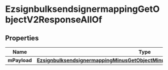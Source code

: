 
# EzsignbulksendsignermappingGetObjectV2ResponseAllOf

## Properties
Name | Type | Description | Notes
------------ | ------------- | ------------- | -------------
**mPayload** | [**EzsignbulksendsignermappingMinusGetObjectMinusV2MinusResponseMinusMPayload**](EzsignbulksendsignermappingMinusGetObjectMinusV2MinusResponseMinusMPayload.md) |  | 



